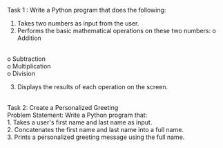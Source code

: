 Task 1 : Write a Python program that does the following:

1.  Takes two numbers as input from the user.
2.  Performs the basic mathematical operations on these two numbers:
o	Addition
<br>
o	Subtraction
<br>
o	Multiplication
<br>
o	Division
<br>

3.  Displays the results of each operation on the screen.
<br>
Task 2: Create a Personalized Greeting
<br>
Problem Statement: Write a Python program that:
<br>
1.  Takes a user's first name and last name as input.
<br>
2.  Concatenates the first name and last name into a full name.
<br>
3.  Prints a personalized greeting message using the full name.
